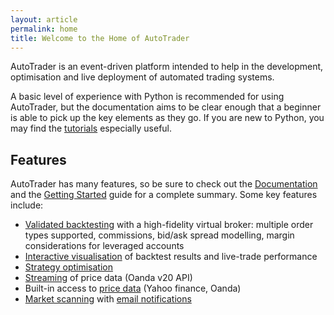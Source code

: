 ```yaml
---
layout: article
permalink: home
title: Welcome to the Home of AutoTrader
---
```


AutoTrader is an event-driven platform intended to help in the development, optimisation and live deployment of automated trading systems. 

A basic level of experience with Python is recommended for using AutoTrader, but the documentation aims to be clear enough that a beginner 
is able to pick up the key elements as they go. If you are new to Python, you may find the [tutorials](tutorials) especially useful.


## Features

AutoTrader has many features, so be sure to check out the [Documentation](docs) and the [Getting Started](tutorials/getting-autotrader) guide 
for a complete summary. Some key features include:

 - [Validated backtesting](features/backtesting) with a high-fidelity virtual broker: multiple order types supported, commissions, bid/ask 
   spread modelling, margin considerations for leveraged accounts
 - [Interactive visualisation](interactive-visualisation) of backtest results and live-trade performance
 - [Strategy optimisation](docs/optimisation)
 - [Streaming](docs/autostream) of price data (Oanda v20 API)
 - Built-in access to [price data](tutorials/price-data) (Yahoo finance, Oanda)
 - [Market scanning](docs/autotrader#scan-mode) with [email notifications](docs/emailing)
